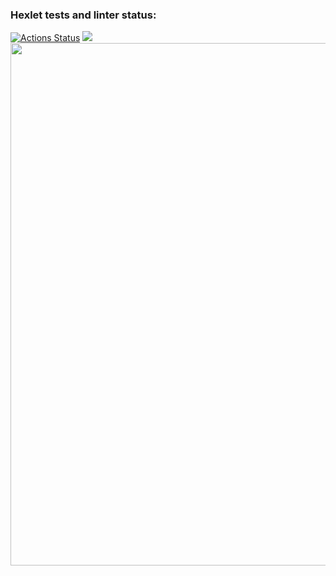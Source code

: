 ### Hexlet tests and linter status:
[![Actions Status](https://github.com/NadejdaShashina/python-project-49/workflows/hexlet-check/badge.svg)](https://github.com/NadejdaShashina/python-project-49/actions)
<a href="https://codeclimate.com/github/NadejdaShashina/python-project-49/maintainability"><img src="https://api.codeclimate.com/v1/badges/ed5b4be5831b60cb4c54/maintainability" /></a>
<a href="https://asciinema.org/a/FApfACIGeH9G0X4yWy88OLtdU"><img src="&lt;a href=&quot;https://asciinema.org/a/FApfACIGeH9G0X4yWy88OLtdU&quot; target=&quot;_blank&quot;&gt;&lt;img src=&quot;https://asciinema.org/a/FApfACIGeH9G0X4yWy88OLtdU.svg&quot; /&gt;&lt;/a&gt;" width="836"/></a>